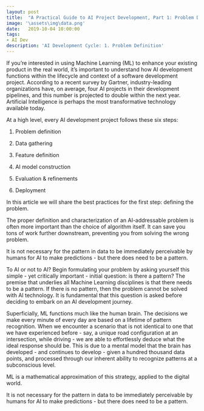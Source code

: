 ```yaml
---
layout: post
title:  "A Practical Guide to AI Project Development, Part 1: Problem Definition"
image: '\assets\img\data.png'
date:   2019-10-04 10:00:00
tags:
- AI Dev
description: 'AI Development Cycle: 1. Problem Definition'
---
```


If you’re interested in using Machine Learning (ML) to enhance your existing product in the real world, it’s important to understand how AI development functions within the lifecycle and context of a software development project. According to a recent survey by Gartner, industry-leading organizations have, on average, four AI
projects in their development pipelines, and this number is projected to double within the next year. Artificial Intelligence is perhaps the most transformative technology available today.

At a high level, every AI development project follows these six steps:

1) Problem definition

2) Data gathering

3) Feature definition

4) AI model construction

5) Evaluation & refinements

6) Deployment

In this article we will share the best practices for the first step: defining the problem.

The proper definition and characterization of an AI-addressable problem is often more important than the choice of algorithm itself. It can save you tons of work further downstream, preventing you from solving the wrong problem.

It is not necessary for the pattern in data to be immediately perceivable by humans for AI to make predictions - but there does need to be a pattern.



To AI or not to AI?
Begin formulating your problem by asking yourself this simple - yet critically important - initial question: is there a pattern? The premise that underlies all Machine Learning disciplines is that there needs to be a pattern. If there is no pattern, then the problem cannot be solved with AI technology. It is fundamental that this question is asked before deciding to embark on an AI development journey.

Superficially, ML functions much like the human brain. The decisions we make every minute of every day are based on a lifetime of pattern recognition. When we encounter a scenario that is not identical to one that we have experienced before - say, a unique road configuration at an intersection, while driving - we are able to effortlessly deduce what the ideal response should be. This is due to a mental model that the brain has developed - and continues to develop - given a hundred thousand data points, and processed through our inherent ability to recognize patterns at a subconscious level.

ML is a mathematical approximation of this strategy, applied to the digital world.

It is not necessary for the pattern in data to be immediately perceivable by humans for AI to make predictions - but there does need to be a pattern.
